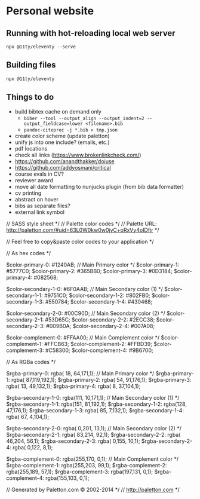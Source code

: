 # Personal website

## Running with hot-reloading local web server

`npx @11ty/eleventy --serve`

## Building files

`npx @11ty/eleventy`

## Things to do

- build bibtex cache on demand only
  - `biber --tool --output_align --output_indent=2 --output_fieldcase=lower <filename>.bib`
  - `pandoc-citeproc -j *.bib > tmp.json`
- create color scheme (update paletton)
- unify js into one include? (emails, etc.)
- pdf locations
- check all links (https://www.brokenlinkcheck.com/)
- https://github.com/anandthakker/doiuse
- https://github.com/addyosmani/critical
- course evals in CV?
- reviewer award
- move all date formatting to nunjucks plugin (from bib data formatter)
- cv printing
- abstract on hover
- bibs as separate files?
- external link symbol


// SASS style sheet */
// Palette color codes */
// Palette URL: http://paletton.com/#uid=63L0W0kw0w0jyC+oRxVy4oIDfjr */

// Feel free to copy&paste color codes to your application */


// As hex codes */

$color-primary-0: #1240AB;	// Main Primary color */
$color-primary-1: #5777C0;
$color-primary-2: #365BB0;
$color-primary-3: #0D3184;
$color-primary-4: #082568;

$color-secondary-1-0: #6F0AAB;	// Main Secondary color (1) */
$color-secondary-1-1: #9751C0;
$color-secondary-1-2: #802FB0;
$color-secondary-1-3: #550784;
$color-secondary-1-4: #430468;

$color-secondary-2-0: #00C90D;	// Main Secondary color (2) */
$color-secondary-2-1: #53D65C;
$color-secondary-2-2: #2ECC38;
$color-secondary-2-3: #009B0A;
$color-secondary-2-4: #007A08;

$color-complement-0: #FFAA00;	// Main Complement color */
$color-complement-1: #FFCB63;
$color-complement-2: #FFBD39;
$color-complement-3: #C58300;
$color-complement-4: #9B6700;



// As RGBa codes */

$rgba-primary-0: rgba( 18, 64,171,1);	// Main Primary color */
$rgba-primary-1: rgba( 87,119,192,1);
$rgba-primary-2: rgba( 54, 91,176,1);
$rgba-primary-3: rgba( 13, 49,132,1);
$rgba-primary-4: rgba(  8, 37,104,1);

$rgba-secondary-1-0: rgba(111, 10,171,1);	// Main Secondary color (1) */
$rgba-secondary-1-1: rgba(151, 81,192,1);
$rgba-secondary-1-2: rgba(128, 47,176,1);
$rgba-secondary-1-3: rgba( 85,  7,132,1);
$rgba-secondary-1-4: rgba( 67,  4,104,1);

$rgba-secondary-2-0: rgba(  0,201, 13,1);	// Main Secondary color (2) */
$rgba-secondary-2-1: rgba( 83,214, 92,1);
$rgba-secondary-2-2: rgba( 46,204, 56,1);
$rgba-secondary-2-3: rgba(  0,155, 10,1);
$rgba-secondary-2-4: rgba(  0,122,  8,1);

$rgba-complement-0: rgba(255,170,  0,1);	// Main Complement color */
$rgba-complement-1: rgba(255,203, 99,1);
$rgba-complement-2: rgba(255,189, 57,1);
$rgba-complement-3: rgba(197,131,  0,1);
$rgba-complement-4: rgba(155,103,  0,1);



// Generated by Paletton.com © 2002-2014 */
// http://paletton.com */


